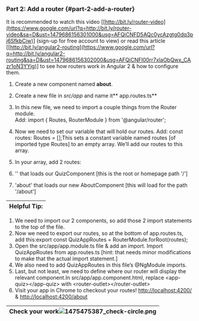 ### Part 2: Add a router {#part-2-add-a-router}

It is recommended to watch this video [[http://bit.ly/router-video](https://www.google.com/url?q=http://bit.ly/router-video&sa=D&ust=1479686156301000&usg=AFQjCNFD5AQc0ycAzgtg0dq3pj6SfkbCiw)] (sign-up for free account to view) or read this article [[http://bit.ly/angular2-routing](https://www.google.com/url?q=http://bit.ly/angular2-routing&sa=D&ust=1479686156302000&usg=AFQjCNFl00rr7xlaObQwx_CAzr1oN3YYig)] to see how routers work in Angular 2 &amp; how to configure them.

1.  Create a new component named **about**.
2.  Create a new file in *src/app* and name it** app.routes.ts**
3.  In this new file, we need to import a couple things from the Router module.<br>Add: <span class="new">import { Routes, RouterModule } from &#039;@angular/router&#039;;</span>
4.  Now we need to set our variable that will hold our routes. Add: const routes: Routes = [];This sets a constant variable named routes [of imported type Routes] to an empty array. We’ll add our routes to this array.
5.  In your array, add 2 routes:

1.  &#039;&#039; that loads our QuizComponent [this is the root or homepage path &#039;/&#039;]
2.  &#039;about&#039; that loads our new AboutComponent [this will load for the path &#039;/about&#039;]

| Helpful Tip: |
| --- |

1.  We need to import our 2 components, so add those 2 import statements to the top of the file.
2.  Now we need to export our routes, so at the bottom of app.routes.ts, add this:export const QuizAppRoutes = RouterModule.forRoot(routes);
3.  Open the src/app/app.module.ts file &amp; add an import. Import QuizAppRoutes from app.routes.ts [hint: that needs minor modifications to make that the actual import statement.]
4.  We also need to add QuizAppRoutes in this file’s @NgModule imports.
5.  Last, but not least, we need to define where our router will display the relevant component.In src/app/app.component.html, replace &lt;app-quiz&gt;&lt;/app-quiz&gt; with &lt;router-outlet&gt;&lt;/router-outlet&gt;
6.  Visit your app in Chrome to checkout your routes! [http://localhost:4200/](https://www.google.com/url?q=http://localhost:4200/&sa=D&ust=1479686156318000&usg=AFQjCNFAh904tDs3clXx2z3lXspUds2W4A) &amp; [http://localhost:4200/about](https://www.google.com/url?q=http://localhost:4200/about&sa=D&ust=1479686156319000&usg=AFQjCNGWHkuAhVnM95nlWaH-N9zIR_B0Nw)

| Check your work![1475475387_check-circle.png](images/image00.png) |
| --- |